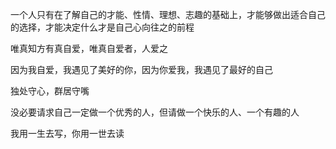 一个人只有在了解自己的才能、性情、理想、志趣的基础上，才能够做出适合自己的选择，才能决定什么才是自己心向往之的前程

唯真知方有真自爱，唯真自爱者，人爱之

因为我自爱，我遇见了美好的你，因为你爱我，我遇见了最好的自己

独处守心，群居守嘴

没必要请求自己一定做一个优秀的人，但请做一个快乐的人、一个有趣的人

我用一生去写，你用一世去读
